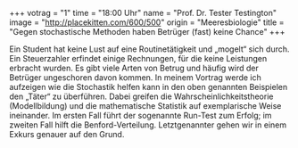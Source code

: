 +++
votrag = "1"
time = "18:00 Uhr"
name = "Prof. Dr. Tester Testington"
image = "http://placekitten.com/600/500"
origin = "Meeresbiologie"
title = "Gegen stochastische Methoden haben Betrüger (fast) keine Chance"
+++

Ein Student hat keine Lust auf eine Routinetätigkeit und „mogelt“ sich durch. Ein Steuerzahler erfindet einige Rechnungen, für die keine Leistungen erbracht wurden.  Es gibt viele Arten von Betrug und häufig wird der Betrüger ungeschoren davon kommen. In meinem Vortrag werde ich aufzeigen wie die Stochastik helfen kann in den oben genannten Beispielen den „Täter“ zu überführen. Dabei greifen die Wahrscheinlichkeitstheorie (Modellbildung) und die mathematische Statistik auf exemplarische Weise ineinander. Im ersten Fall führt der sogenannte Run-Test zum Erfolg; im zweiten Fall hilft die Benford-Verteilung. Letztgenannter gehen wir in einem Exkurs genauer auf den Grund.